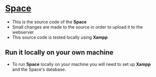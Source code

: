 # [Space](http://www.tspace.ml)
- This is the source code of the **Space**
- Small changes are made to the source in order to upload it to the webserver
- This source code is tested locally using **Xampp**

## Run it locally on your own machine
- To run **Space** locally on your machine you will need to set up **Xampp** and the Space's database.   

